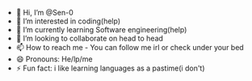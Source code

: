 - 👋 Hi, I’m @Sen-0
- 👀 I’m interested in coding(help)
- 🌱 I’m currently learning Software engineering(help)
- 💞️ I’m looking to collaborate on head to head
- 📫 How to reach me - You can follow me irl or check under your bed
- 😄 Pronouns: He/lp/me
- ⚡ Fun fact: i like learning languages as a pastime(i don't) 

<!---
Sen-0/Sen-0 is a ✨ special ✨ repository because its `README.md` (this file) appears on your GitHub profile.
You can click the Preview link to take a look at your changes.
--->
